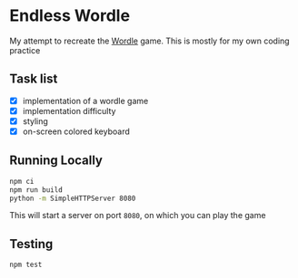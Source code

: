 # Endless Wordle

My attempt to recreate the [Wordle](https://www.powerlanguage.co.uk/wordle/) game. This is mostly for my own coding practice

## Task list

- [x] implementation of a wordle game
- [x] implementation difficulty
- [x] styling
- [x] on-screen colored keyboard

## Running Locally

```sh
npm ci
npm run build
python -m SimpleHTTPServer 8080
```

This will start a server on port `8080`, on which you can play the game

## Testing

```sh
npm test
```
